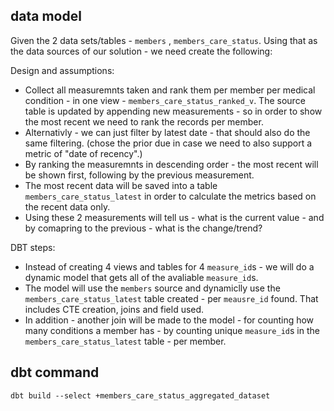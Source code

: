 ## data model
Given the 2 data sets/tables - `members` , `members_care_status`.
Using that as the data sources of our solution - we need create the following:

Design and assumptions:
* Collect all measuremnts taken and rank them per member per medical condition - in one view - `members_care_status_ranked_v`. The source table is updated by appending new measurements - so in order to show the most recent we need to rank the records per member.
* Alternativly - we can just filter by latest date - that should also do the same filtering. (chose the prior due in case we need to also support a metric of "date of recency".)
* By ranking the measuremnts in descending order - the most recent will be shown first, following by the previous measurement.
* The most recent data will be saved into a table `members_care_status_latest` in order to calculate the metrics based on the recent data only.
* Using these 2 measurements will tell us - what is the current value - and by comapring to the previous - what is the change/trend?

DBT steps:
* Instead of creating 4 views and tables for 4 `measure_id`s - we will do a dynamic model that gets all of the avaliable `measure_id`s. 
* The model will use the `members` source and dynamiclly use the `members_care_status_latest` table created - per `meausre_id` found. That includes CTE creation, joins and field used.
* In addition - another join will be made to the model - for counting how many conditions a member has - by counting unique `measure_id`s in the `members_care_status_latest` table - per member.

## dbt command

`dbt build --select +members_care_status_aggregated_dataset`
